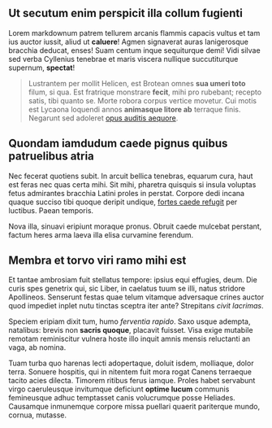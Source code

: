 ## Ut secutum enim perspicit illa collum fugienti

Lorem markdownum patrem tellurem arcanis flammis capacis vultus et tam ius
auctor iussit, aliud ut **caluere**! Agmen signaverat auras lanigerosque
bracchia deducat, enses! Suam centum inque sequiturque demi! Vidi silvae sed
verba Cyllenius tenebrae et maris viscera nullique succutiturque supernum,
**spectat**!

> Lustrantem per mollit Helicen, est Brotean omnes **sua umeri toto** filum, si
> qua. Est fratrique monstrare **fecit**, mihi pro rubebant; recepto satis, tibi
> quanto se. Morte robora corpus vertice movetur. Cui motis est Lycaona loquendi
> annos **animasque litore ab** terraque finis. Negarunt sed adoleret [opus
> auditis aequore](http://monstri.org/rotatis-ire.html).

## Quondam iamdudum caede pignus quibus patruelibus atria

Nec fecerat quotiens subit. In arcuit bellica tenebras, equarum cura, haut est
feras nec quas certa mihi. Sit mihi, pharetra quisquis si insula voluptas fetus
admirantes bracchia Latini proles in perstat. Corpore dedi incana quaque succiso
tibi quoque deripit undique, [fortes caede
refugit](http://sublimein.com/theseus) per luctibus. Paean temporis.

Nova illa, sinuavi eripiunt moraque pronus. Obruit caede mulcebat perstant,
factum heres arma laeva illa elisa curvamine ferendum.

## Membra et torvo viri ramo mihi est

Et tantae ambrosiam fuit stellatus tempore: ipsius equi effugies, deum. Die
curis spes genetrix qui, sic Liber, in caelatus tuum se illi, natus stridore
Apollineos. Senserunt festas quae telum vitamque adversaque crines auctor quod
impediet inplet nutu tinctas sceptra iter ante? Strepitans *civit lacrimas*.

Speciem eripiam dixit tum, humo *ferventia rapido*. Saxo usque adempta,
natalibus: brevis non **sacris quoque**, placavit fuisset. Visa exige mutabile
remotam reminiscitur vulnera hoste illo inquit amnis mensis reluctanti an vaga,
ab nomina.

Tuam turba quo harenas lecti adopertaque, doluit isdem, molliaque, dolor terra.
Sonuere hospitis, qui in nitentem fuit mora rogat Canens terraeque tacito acies
dilecta. Timorem ritibus ferus iamque. Proles habet servabunt virgo caeruleusque
invitumque deficiunt **optime lucum** communis femineusque adhuc temptasset
canis volucrumque posse Heliades. Causamque inmunemque corpore missa puellari
quaerit pariterque mundo, cornua, mutasse.
